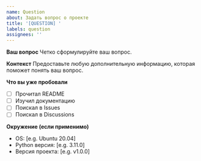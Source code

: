 ```yaml
---
name: Question
about: Задать вопрос о проекте
title: '[QUESTION] '
labels: question
assignees: ''
---
```


**Ваш вопрос**
Четко сформулируйте ваш вопрос.

**Контекст**
Предоставьте любую дополнительную информацию, которая поможет понять ваш вопрос.

**Что вы уже пробовали**
- [ ] Прочитал README
- [ ] Изучил документацию
- [ ] Поискал в Issues
- [ ] Поискал в Discussions

**Окружение (если применимо)**
- OS: [e.g. Ubuntu 20.04]
- Python версия: [e.g. 3.11.0]
- Версия проекта: [e.g. v1.0.0]
